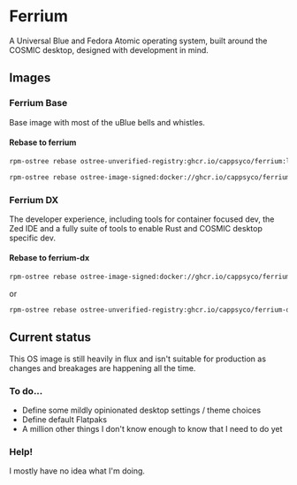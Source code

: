 # Ferrium 
A Universal Blue and Fedora Atomic operating system, built around the COSMIC desktop, designed with development in mind.

## Images
### Ferrium Base
Base image with most of the uBlue bells and whistles. 
#### Rebase to ferrium
```sh
rpm-ostree rebase ostree-unverified-registry:ghcr.io/cappsyco/ferrium:latest
```
```sh
rpm-ostree rebase ostree-image-signed:docker://ghcr.io/cappsyco/ferrium:latest
```

### Ferrium DX
The developer experience, including tools for container focused dev, the Zed IDE and a fully suite of tools to enable Rust and COSMIC desktop specific dev.
#### Rebase to ferrium-dx
```sh
rpm-ostree rebase ostree-image-signed:docker://ghcr.io/cappsyco/ferrium-dx:latest
```
or
```sh
rpm-ostree rebase ostree-unverified-registry:ghcr.io/cappsyco/ferrium-dx:latest
```

## Current status
This OS image is still heavily in flux and isn't suitable for production as changes and breakages are happening all the time. 

### To do...
* Define some mildly opinionated desktop settings / theme choices
* Define default Flatpaks
* A million other things I don't know enough to know that I need to do yet

### Help!
I mostly have no idea what I'm doing.
